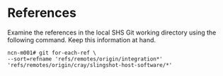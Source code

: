 # References

Examine the references in the local SHS Git working directory using the following command. Keep this information at hand.

```screen
ncn-m001# git for-each-ref \
--sort=refname 'refs/remotes/origin/integration*' 'refs/remotes/origin/cray/slingshot-host-software/*'
```
